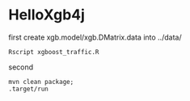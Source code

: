 # HelloXgb4j

first create xgb.model/xgb.DMatrix.data into ../data/

```
Rscript xgboost_traffic.R 
```


second 
```
mvn clean package;
.target/run

```

